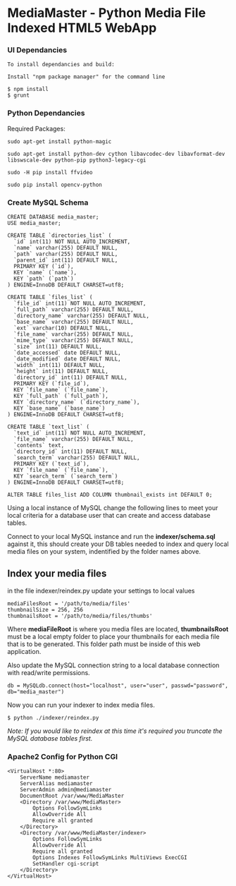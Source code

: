 # MediaMaster - Python Media File Indexed HTML5 WebApp

### UI Dependancies
	To install dependancies and build:

	Install "npm package manager" for the command line

	$ npm install
	$ grunt

### Python Dependancies

Required Packages:

	sudo apt-get install python-magic

	sudo apt-get install python-dev cython libavcodec-dev libavformat-dev libswscale-dev python-pip python3-legacy-cgi

	sudo -H pip install ffvideo
	
	sudo pip install opencv-python

### Create MySQL Schema

```
CREATE DATABASE media_master;
USE media_master;

CREATE TABLE `directories_list` (
  `id` int(11) NOT NULL AUTO_INCREMENT,
  `name` varchar(255) DEFAULT NULL,
  `path` varchar(255) DEFAULT NULL,
  `parent_id` int(11) DEFAULT NULL,
  PRIMARY KEY (`id`),
  KEY `name` (`name`),
  KEY `path` (`path`)
) ENGINE=InnoDB DEFAULT CHARSET=utf8;

CREATE TABLE `files_list` (
  `file_id` int(11) NOT NULL AUTO_INCREMENT,
  `full_path` varchar(255) DEFAULT NULL,
  `directory_name` varchar(255) DEFAULT NULL,
  `base_name` varchar(255) DEFAULT NULL,
  `ext` varchar(10) DEFAULT NULL,
  `file_name` varchar(255) DEFAULT NULL,
  `mime_type` varchar(255) DEFAULT NULL,
  `size` int(11) DEFAULT NULL,
  `date_accessed` date DEFAULT NULL,
  `date_modified` date DEFAULT NULL,
  `width` int(11) DEFAULT NULL,
  `height` int(11) DEFAULT NULL,
  `directory_id` int(11) DEFAULT NULL,
  PRIMARY KEY (`file_id`),
  KEY `file_name` (`file_name`),
  KEY `full_path` (`full_path`),
  KEY `directory_name` (`directory_name`),
  KEY `base_name` (`base_name`)
) ENGINE=InnoDB DEFAULT CHARSET=utf8;

CREATE TABLE `text_list` (
  `text_id` int(11) NOT NULL AUTO_INCREMENT,
  `file_name` varchar(255) DEFAULT NULL,
  `contents` text,
  `directory_id` int(11) DEFAULT NULL,
  `search_term` varchar(255) DEFAULT NULL,
  PRIMARY KEY (`text_id`),
  KEY `file_name` (`file_name`),
  KEY `search_term` (`search_term`)
) ENGINE=InnoDB DEFAULT CHARSET=utf8;

ALTER TABLE files_list ADD COLUMN thumbnail_exists int DEFAULT 0;
```

Using a local instance of MySQL change the following lines to meet your local criteria for a database user that can create and access database tables.

Connect to your local MySQL instance and run the **indexer/schema.sql** against it, this should create your DB tables needed to index and query local media files on your system, indentified by the folder names above.

## Index your media files

in the file indexer/reindex.py update your settings to local values

	mediaFilesRoot = '/path/to/media/files'
	thumbnailSize = 256, 256
	thumbnailsRoot = '/path/to/media/files/thumbs'

Where **mediaFileRoot** is where you media files are located, **thumbnailsRoot** must be a local empty folder to place your thumbnails for each media file that is to be generated.  This folder path must be inside of this web application.

Also update the MySQL connection string to a local database connection with read/write permissions.

	db = MySQLdb.connect(host="localhost", user="user", passwd="password", db="media_master")

Now you can run your indexer to index media files.

	$ python ./indexer/reindex.py

*Note: If you would like to reindex at this time it's required you truncate the MySQL database tables first.*

### Apache2 Config for Python CGI

	<VirtualHost *:80>
		ServerName mediamaster
		ServerAlias mediamaster
		ServerAdmin admin@mediamaster
		DocumentRoot /var/www/MediaMaster
		<Directory /var/www/MediaMaster>
			Options FollowSymLinks
			AllowOverride All
			Require all granted
		</Directory>
		<Directory /var/www/MediaMaster/indexer>
			Options FollowSymLinks
			AllowOverride All
			Require all granted
	    	Options Indexes FollowSymLinks MultiViews ExecCGI
	    	SetHandler cgi-script
		</Directory>
	</VirtualHost>
